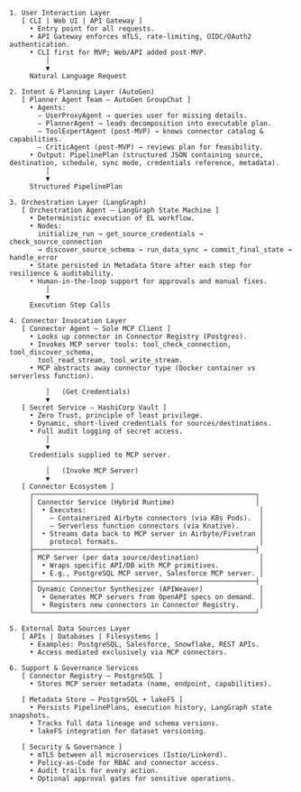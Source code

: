 

    1. User Interaction Layer
       [ CLI | Web UI | API Gateway ]
         • Entry point for all requests.
         • API Gateway enforces mTLS, rate-limiting, OIDC/OAuth2 authentication.
         • CLI first for MVP; Web/API added post-MVP.
             │
             ▼
         Natural Language Request

    2. Intent & Planning Layer (AutoGen)
       [ Planner Agent Team – AutoGen GroupChat ]
         • Agents:
           – UserProxyAgent → queries user for missing details.
           – PlannerAgent → leads decomposition into executable plan.
           – ToolExpertAgent (post-MVP) → knows connector catalog & capabilities.
           – CriticAgent (post-MVP) → reviews plan for feasibility.
         • Output: PipelinePlan (structured JSON containing source, destination, schedule, sync mode, credentials reference, metadata).
             │
             ▼
         Structured PipelinePlan

    3. Orchestration Layer (LangGraph)
       [ Orchestration Agent – LangGraph State Machine ]
         • Deterministic execution of EL workflow.
         • Nodes:
           initialize_run → get_source_credentials → check_source_connection
           → discover_source_schema → run_data_sync → commit_final_state → handle_error
         • State persisted in Metadata Store after each step for resilience & auditability.
         • Human-in-the-loop support for approvals and manual fixes.
             │
             ▼
         Execution Step Calls

    4. Connector Invocation Layer
       [ Connector Agent – Sole MCP Client ]
         • Looks up connector in Connector Registry (Postgres).
         • Invokes MCP server tools: tool_check_connection, tool_discover_schema,
           tool_read_stream, tool_write_stream.
         • MCP abstracts away connector type (Docker container vs serverless function).

             │   (Get Credentials)
             ▼
       [ Secret Service – HashiCorp Vault ]
         • Zero Trust, principle of least privilege.
         • Dynamic, short-lived credentials for sources/destinations.
         • Full audit logging of secret access.
             │
             ▼
         Credentials supplied to MCP server.

             │   (Invoke MCP Server)
             ▼
       [ Connector Ecosystem ]
         ┌───────────────────────────────────────────────────────┐
         │ Connector Service (Hybrid Runtime)                    │
         │  • Executes:                                           │
         │    – Containerized Airbyte connectors (via K8s Pods).  │
         │    – Serverless function connectors (via Knative).     │
         │  • Streams data back to MCP server in Airbyte/Fivetran │
         │    protocol formats.                                   │
         ├───────────────────────────────────────────────────────┤
         │ MCP Server (per data source/destination)               │
         │  • Wraps specific API/DB with MCP primitives.          │
         │  • E.g., PostgreSQL MCP server, Salesforce MCP server. │
         ├───────────────────────────────────────────────────────┤
         │ Dynamic Connector Synthesizer (APIWeaver)              │
         │  • Generates MCP servers from OpenAPI specs on demand. │
         │  • Registers new connectors in Connector Registry.     │
         └───────────────────────────────────────────────────────┘

    5. External Data Sources Layer
       [ APIs | Databases | Filesystems ]
         • Examples: PostgreSQL, Salesforce, Snowflake, REST APIs.
         • Access mediated exclusively via MCP connectors.

    6. Support & Governance Services
       [ Connector Registry – PostgreSQL ]
         • Stores MCP server metadata (name, endpoint, capabilities).

       [ Metadata Store – PostgreSQL + lakeFS ]
         • Persists PipelinePlans, execution history, LangGraph state snapshots.
         • Tracks full data lineage and schema versions.
         • lakeFS integration for dataset versioning.

       [ Security & Governance ]
         • mTLS between all microservices (Istio/Linkerd).
         • Policy-as-Code for RBAC and connector access.
         • Audit trails for every action.
         • Optional approval gates for sensitive operations.
